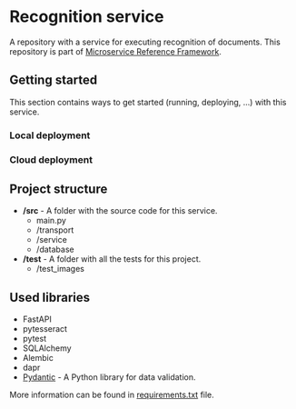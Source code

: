 # Recognition service
A repository with a service for executing recognition of documents. This repository is part of [Microservice Reference Framework](https://github.com/MichalMoudry/microservice-reference-framework "Link to Microservice Reference Framework repository").

## Getting started
This section contains ways to get started (running, deploying, ...) with this service.
### Local deployment

### Cloud deployment

## Project structure
- **/src** - A folder with the source code for this service.
    - main.py
    - /transport
    - /service
    - /database
- **/test** - A folder with all the tests for this project.
    - /test_images

## Used libraries
- FastAPI
- pytesseract
- pytest
- SQLAlchemy
- Alembic
- dapr
- [Pydantic](https://github.com/pydantic/pydantic "A link to Pydantic GitHub repository") - A Python library for data validation.

More information can be found in [requirements.txt](./requirements.txt "Link to requirements.txt file") file.

